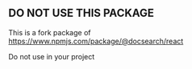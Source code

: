 ## DO NOT USE THIS PACKAGE

This is a fork package of https://www.npmjs.com/package/@docsearch/react

Do not use in your project